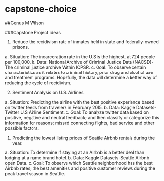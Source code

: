 # capstone-choice
##Genus M Wilson

###Capstone Project ideas

1.	Reduce the recidivism rate of inmates held in state and federally-owned prisons.

a.	Situation:  The incarceration rate in the U.S is the highest, at 724 people per 100,000.
b.	Data:  National Archive of Criminal Justice Data (NACSD)-The criminal justice archive
Within ICPSR.
c.	 Goal:  To observe certain characteristics as it relates to criminal history, prior drug and alcohol use and treatment programs.  Hopefully, the data will determine a better way of reducing the cycle of recidivism.

2)	 Sentiment Analysis on U.S. Airlines

a.	 Situation:  Predicting the airline with the best positive experience based on twitter feeds from travelers in February 2015.
b.	Data:  Kaggle Datasets-Twitter U.S Airline Sentiment.
c.	Goal:  To analyze twitter data based on positive, negative and neutral feedback; and then classify or categorize this information for reasons; missed connecting flights, bad service and other possible factors.
       
1)	Predicting the lowest listing prices of Seattle Airbnb rentals during the year.

a.	 Situation:  To determine if staying at an Airbnb is a better deal than lodging at a name brand hotel.
b.	Data:  Kaggle Datasets-Seattle Airbnb open Data.
c.	Goal:  To observe which Seattle neighborhood has the best Airbnb rates; the best amenities and positive customer reviews during the peak travel season in Seattle.


